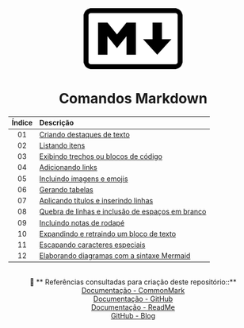 <div align="center">
<img src="./assets/markdown.png">
<h1>Comandos Markdown</h1>

Índice | Descrição 
:---:  | :---
01 | [Criando destaques de texto](https://github.com/michelelozada/Comandos-Markdown/blob/main/01-Destacando-o-texto.md)
02 | [Listando itens](https://github.com/michelelozada/Comandos-Markdown/blob/main/02-Listando-itens.md)
03 | [Exibindo trechos ou blocos de código](https://github.com/michelelozada/Comandos-Markdown/blob/main/03-Exibindo-codigo.md)
04 | [Adicionando links](https://github.com/michelelozada/Comandos-Markdown/blob/main/04-Adicionando-links.md)
05 | [Incluindo imagens e emojis](https://github.com/michelelozada/Comandos-Markdown/blob/main/05-Incluindo-imagens.md)
06 | [Gerando tabelas](https://github.com/michelelozada/Comandos-Markdown/blob/main/06-Gerando-tabelas.md)
07 | [Aplicando títulos e inserindo linhas](https://github.com/michelelozada/Comandos-Markdown/blob/main/07-Aplicando-titulos-e-linhas.md)
08 | [Quebra de linhas e inclusão de espaços em branco](https://github.com/michelelozada/Comandos-Markdown/blob/main/08-Quebrando-linhas.md)
09 | [Incluindo notas de rodapé](https://github.com/michelelozada/Comandos-Markdown/blob/main/09-Incluindo-notas-rodape.md)
10 | [Expandindo e retraindo um bloco de texto ](https://github.com/michelelozada/Comandos-Markdown/blob/main/10-Expandindo-retraindo-texto.md)
11 | [Escapando caracteres especiais](https://github.com/michelelozada/Comandos-Markdown/blob/main/11-Escapando-caracteres-especiais.md)
12 | [Elaborando diagramas com a sintaxe Mermaid](https://github.com/michelelozada/Comandos-Markdown/blob/main/12-Diagramas-com-Mermaid.md)

&nbsp;   
:bookmark_tabs: ** Referências consultadas para criação deste repositório::**  
[Documentação - CommonMark](https://commonmark.org/)  
[Documentação - GitHub](https://docs.github.com/en/get-started/writing-on-github/getting-started-with-writing-and-formatting-on-github)  
[Documentação - ReadMe](https://rdmd.readme.io/docs/getting-started/)  
[GitHub - Blog](https://github.blog/changelog/label/markdown/)
</div> 